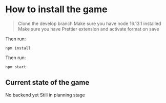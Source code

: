 # How to install the game

> Clone the develop branch
> Make sure you have node 16.13.1 installed
> Make sure you have Prettier extension and activate format on save

Then run:

    npm install

Then run:

    npm start

## Current state of the game

No backend yet Still in planning stage